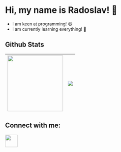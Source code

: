 # Hi, my name is Radoslav! 👋

- I am keen at programming! :smiley:
- I am currently learning everything! :rofl:

## Github Stats

| <img height="180em" src="https://github-readme-stats.vercel.app/api?username=RadoslavDimchev&show_icons=true&hide_border=true&&count_private=true&include_all_commits=true" /> | <a href="#"><img align="center" src="https://github-readme-stats.vercel.app/api/top-langs/?username=RadoslavDimchev&layout=compact&hide_border=true" /></a> |
| ------------- | ------------- |

## Connect with me: 
 <a href=https://www.linkedin.com/in/radoslav-dimchev-408698239/> <img height="40em" src="https://cdn-icons-png.flaticon.com/512/61/61109.png" /><a/>

